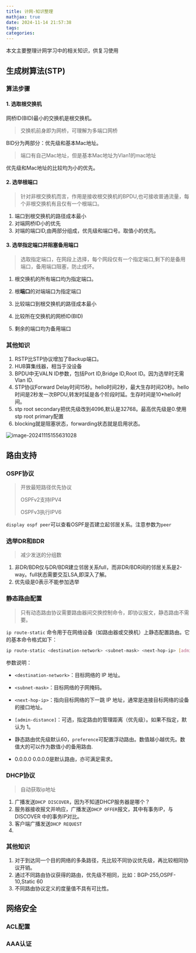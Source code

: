 ```yaml
---
title: 计网-知识整理
mathjax: true
date: 2024-11-14 21:57:38
tags:
categories:
---
```


本文主要整理计网学习中的相关知识，供复习使用

<!--more-->

## 生成树算法(STP)

### 算法步骤

#### 1. 选取根交换机

网桥ID(BID)最小的交换机是根交换机。

> 交换机前身即为网桥，可理解为多端口网桥

BID分为两部分：优先级和基本Mac地址。

> 端口有自己Mac地址，但是基本Mac地址为Vlan1的mac地址

优先级和Mac地址的比较均为小的优先。

#### 2. 选举根端口

> 针对非根交换机而言，作用是接收根交换机的BPDU,也可接收普通流量，每个非根交换机有且仅有一个根端口。

1. 端口到根交换机的路径成本最小
2. 对端网桥ID小的优先
3. 对端的端口ID,由两部分组成，优先级和端口号。取值小的优先。

#### 3. 选举指定端口并阻塞备用端口

> 选取指定端口，在网段上选择，每个网段仅有一个指定端口,剩下的是备用端口，备用端口阻塞，防止成环。

1. 根交换机的所有端口均为指定端口。
2. 根**端口**的对端端口为指定端口

1. 比较端口到根交换机的路径成本最小
2. 比较所在交换机的网桥ID(BID)
3. 剩余的端口均为备用端口

### 其他知识

1. RSTP比STP协议增加了Backup端口。
2. HUB算集线器，相当于没设备
3. BPDU中无VALN ID参数，包括Port ID,Bridge ID,Root ID。因为选举时无需Vlan ID.
4. STP协议Forward Delay时间15秒。hello时间2秒，最大生存时间20秒。hello时间是2秒发一次BPDU,转发时延是各个阶段时延。生存时间是10*hello时间。
5. stp root secondary把优先级改到4096,默认是32768。最高优先级是0.使用stp root primary配置
6. blocking就是阻塞状态，forwarding状态就是启用状态。

![image-20241115155631028](../../../../../OneDrive/图片/Blog/计网-知识整理/image-20241115155631028.png)

## 路由支持

### OSPF协议

> 开放最短路径优先协议
>
> OSPFv2支持IPV4
>
> OSPFv3执行IPV6

`display ospf peer`可以查看OSPF是否建立起邻居关系。注意参数为`peer`

### 选举DR和BDR

> 减少发送的分组数

1. 非DR/BDR仅与DR/BDR建立邻居关系full，而非DR/BDR间的邻居关系是2-way。full状态需要交互LSA,即深入了解。
2. 优先级是0表示不能参加选举

### 静态路由配置

> 只有动态路由协议需要路由器间交换控制命令，即协议报文，静态路由不需要。

`ip route-static` 命令用于在网络设备（如路由器或交换机）上静态配置路由。它的基本命令格式如下：

```bash
ip route-static <destination-network> <subnet-mask> <next-hop-ip> [admin-distance]
```

参数说明：

- `<destination-network>`：目标网络的 IP 地址。
- `<subnet-mask>`：目标网络的子网掩码。
- `<next-hop-ip>`：指向目标网络的下一跳 IP 地址，通常是连接目标网络的设备的接口地址。
- `[admin-distance]`：可选，指定路由的管理距离（优先级）。如果不指定，默认为 1。
- 静态路由优先级默认60，`preference`可配置浮动路由。数值越小越优先。数值大的可以作为数值小的备用路由.

- 0.0.0.0 0.0.0.0是默认路由，亦可满足需求。

### DHCP协议

> 自动获取ip地址

1. 广播发送`DHCP DISCOVER`，因为不知道DHCP服务器是哪个？
2. 服务器接收报文并响应，广播发送`DHCP OFFER`报文，其中有事务IP，与DISCOVER 中的事务IP对比。
3. 客户端广播发送`DHCP REQUEST`
4. 

### 其他知识

1. 对于到达同一个目的网络的多条路径，先比较不同协议优先级，再比较相同协议开销。
2. 通过不同路由协议获得的路由，优先级不相同，比如：BGP-255,OSPF-10,Static 60
3. 不同路由协议定义的度量值不具有可比性。

## 网络安全

### ACL配置

### AAA认证

